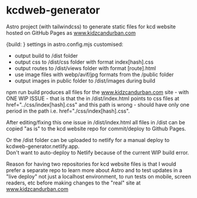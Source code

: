 # kcdweb-generator

Astro project (with tailwindcss) to generate static files for kcd website hosted on GitHub Pages as
www.kidzcandurban.com

{build: } settings in astro.config.mjs customised:

- output build to /dist folder
- output css to /dist/css folder with format index[hash].css
- output routes to /dist/views folder with format [route].html
- use image files with webp/avif/jpg formats from the /public folder
- output images in public folder to /dist/images during build

npm run build produces all files for the www.kidzcandurban.com site - with ONE WIP ISSUE - that is that the <head> in /dist/index.html points to css files at href="../css/index[hash].css" and this path is wrong - should have only one period in the path i.e. href="./css/index[hash].css".

After editing/fixing this one issue in /dist/index.html all files in /dist can be copied "as is" to the kcd website repo for commit/deploy to Github Pages.

Or the /dist folder can be uploaded to netlify for a manual deploy to kcdweb-generator.netlify.app.  
Don't want to auto-deploy to Netlify because of the current WIP build error.

Reason for having two repositories for kcd website files is that I would prefer a separate repo to learn more about Astro and to test updates in a "live deploy" not just a localhost environment, to run tests on mobile, screen readers, etc before making changes to the "real" site at www.kidzcandurban.com
